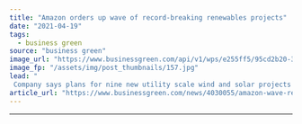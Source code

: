 ```yaml
---
title: "Amazon orders up wave of record-breaking renewables projects"
date: "2021-04-19"
tags: 
  - business green
source: "business green"
image_url: "https://www.businessgreen.com/api/v1/wps/e255ff5/95cd2b20-3466-4a3c-b240-c68bcb5b7b0c/3/Solar-1-19-3-185x114.jpg"
image_fp: "/assets/img/post_thumbnails/157.jpg"
lead: "
 Company says plans for nine new utility scale wind and solar projects make it  world's largest purchaser of renewable power ..."
article_url: "https://www.businessgreen.com/news/4030055/amazon-wave-record-breaking-renewables-projects"
---
```


---
